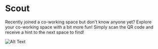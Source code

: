 # Scout

Recently joined a co-working space but don't know anyone yet? Explore your co-working space with a bit more fun! Simply scan the QR code and receive a hint to the next space to find!

![Alt Text](https://media.giphy.com/media/t6zqBDsIfY7ewk6YRp/giphy.gif)
